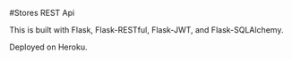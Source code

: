 #Stores REST Api

This is built with Flask, Flask-RESTful, Flask-JWT, and Flask-SQLAlchemy.

Deployed on Heroku.
